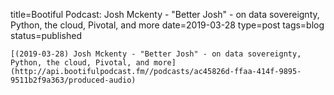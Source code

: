 
title=Bootiful Podcast: Josh Mckenty - "Better Josh" - on data sovereignty, Python, the cloud, Pivotal, and more
date=2019-03-28
type=post
tags=blog
status=published
~~~~~~
[(2019-03-28) Josh Mckenty - "Better Josh" - on data sovereignty, Python, the cloud, Pivotal, and more](http://api.bootifulpodcast.fm//podcasts/ac45826d-ffaa-414f-9895-9511b2f9a363/produced-audio) 
            
